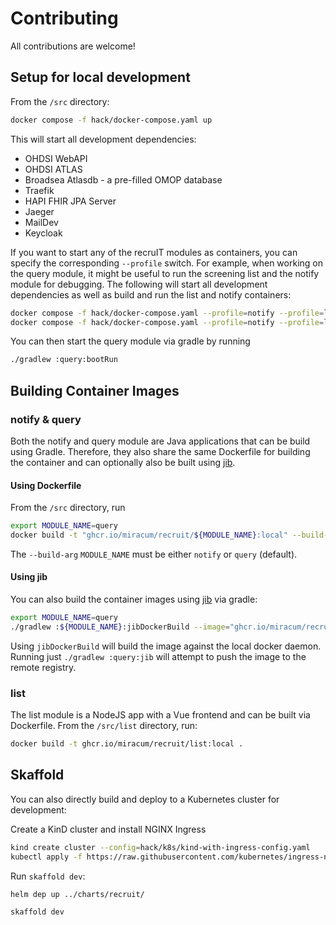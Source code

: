 # Contributing

All contributions are welcome!

## Setup for local development

From the `/src` directory:

```sh
docker compose -f hack/docker-compose.yaml up
```

This will start all development dependencies:

- OHDSI WebAPI
- OHDSI ATLAS
- Broadsea Atlasdb - a pre-filled OMOP database
- Traefik
- HAPI FHIR JPA Server
- Jaeger
- MailDev
- Keycloak

If you want to start any of the recruIT modules as containers, you can specify the corresponding `--profile` switch.
For example, when working on the query module, it might be useful to run the screening list and the notify module
for debugging. The following will start all development dependencies as well as build and run the list and notify containers:

```sh
docker compose -f hack/docker-compose.yaml --profile=notify --profile=list build
docker compose -f hack/docker-compose.yaml --profile=notify --profile=list up
```

You can then start the query module via gradle by running

```sh
./gradlew :query:bootRun
```

## Building Container Images

### notify & query

Both the notify and query module are Java applications that can be build using Gradle.
Therefore, they also share the same Dockerfile for building the container and can optionally
also be built using [jib](https://github.com/GoogleContainerTools/jib).

#### Using Dockerfile

From the `/src` directory, run

```sh
export MODULE_NAME=query
docker build -t "ghcr.io/miracum/recruit/${MODULE_NAME}:local" --build-arg=MODULE_NAME=${MODULE_NAME} .
```

The `--build-arg` `MODULE_NAME` must be either `notify` or `query` (default).

#### Using jib

You can also build the container images using [jib](https://github.com/GoogleContainerTools/jib) via gradle:

```sh
export MODULE_NAME=query
./gradlew :${MODULE_NAME}:jibDockerBuild --image="ghcr.io/miracum/recruit/${MODULE_NAME}:local"
```

Using `jibDockerBuild` will build the image against the local docker daemon. Running just `./gradlew :query:jib`
will attempt to push the image to the remote registry.

### list

The list module is a NodeJS app with a Vue frontend and can be built via Dockerfile.
From the `/src/list` directory, run:

```sh
docker build -t ghcr.io/miracum/recruit/list:local .
```

## Skaffold

You can also directly build and deploy to a Kubernetes cluster for development:

Create a KinD cluster and install NGINX Ingress

```sh
kind create cluster --config=hack/k8s/kind-with-ingress-config.yaml
kubectl apply -f https://raw.githubusercontent.com/kubernetes/ingress-nginx/master/deploy/static/provider/kind/deploy.yaml
```

Run `skaffold dev`:

```sh
helm dep up ../charts/recruit/

skaffold dev
```
